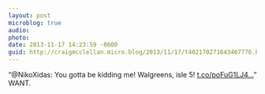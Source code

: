```yaml
---
layout: post
microblog: true
audio: 
photo: 
date: 2013-11-17 14:23:59 -0600
guid: http://craigmcclellan.micro.blog/2013/11/17/t402170271643467776.html
---
```

“@NikoXidas: You gotta be kidding me! Walgreens, isle 5! [t.co/poFuG1LJ4...](http://t.co/poFuG1LJ4L)” WANT.
